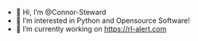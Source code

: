 - 👋 Hi, I’m @Connor-Steward
- 👀 I’m interested in Python and Opensource Software!
- 🌱 I’m currently working on https://rl-alert.com



<!---
Connor-Steward/Connor-Steward is a ✨ special ✨ repository because its `README.md` (this file) appears on your GitHub profile.
You can click the Preview link to take a look at your changes.
--->
